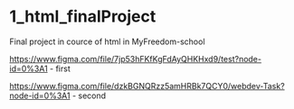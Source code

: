 # 1_html_finalProject
Final project in cource of html in MyFreedom-school


https://www.figma.com/file/7jp53hFKfKgFdAyQHKHxd9/test?node-id=0%3A1 - first

https://www.figma.com/file/dzkBGNQRzz5amHRBk7QCY0/webdev-Task?node-id=0%3A1 - second
